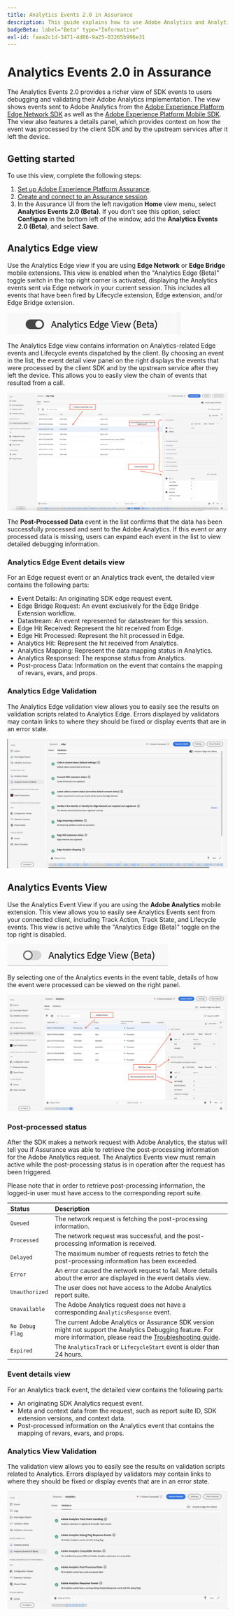 ```yaml
---
title: Analytics Events 2.0 in Assurance
description: This guide explains how to use Adobe Analytics and Analytics Edge view with Adobe Experience Platform Assurance.
badgeBeta: label="Beta" type="Informative"
exl-id: faaa2c1d-3471-4d86-9a25-03265b996e31
---
```

# Analytics Events 2.0 in Assurance

The Analytics Events 2.0 provides a richer view of SDK events to users debugging and validating their Adobe Analytics implementation. The view shows events sent to Adobe Analytics from the [Adobe Experience Platform Edge Network SDK](https://developer.adobe.com/client-sdks/edge/edge-network/) as well as the [Adobe Experience Platform Mobile SDK](https://developer.adobe.com/client-sdks/solution/adobe-analytics/). The view also features a details panel, which provides context on how the event was processed by the client SDK and by the upstream services after it left the device.

## Getting started

To use this view, complete the following steps:

1. [Set up Adobe Experience Platform Assurance](../tutorials/implement-assurance.md).
2. [Create and connect to an Assurance session](../tutorials/using-assurance.md).
3. In the Assurance UI from the left navigation **Home** view menu, select **Analytics Events 2.0 (Beta)**. If you don't see this option, select **Configure** in the bottom left of the window, add the **Analytics Events 2.0 (Beta)**, and select **Save**.

## Analytics Edge view

Use the Analytics Edge view if you are using **Edge Network** or **Edge Bridge** mobile extensions. This view is enabled when the "Analytics Edge (Beta)" toggle switch in the top right corner is activated, displaying the Analytics events sent via Edge network in your current session. This includes all events that have been fired by Lifecycle extension, Edge extension, and/or Edge Bridge extension.

![An image that shows toggle which switched to Analytics Edge View.](./images/adobe-analytics-edge/edge-analytics-view-toggle.png)

The Analytics Edge view contains information on Analytics-related Edge events and Lifecycle events dispatched by the client. By choosing an event in the list, the event detail view panel on the right displays the events that were processed by the client SDK and by the upstream service after they left the device. This allows you to easily view the chain of events that resulted from a call.

![An image demonstrating different components in the Analytics Edge View for the Edge Bridge scenario.](./images/adobe-analytics-edge/edgebridge-analytics-events.png)

The **Post-Processed Data** event in the list confirms that the data has been successfully processed and sent to the Adobe Analytics. If this event or any processed data is missing, users can expand each event in the list to view detailed debugging information.

### Analytics Edge Event details view

For an Edge request event or an Analytics track event, the detailed view contains the following parts:

* Event Details: An originating SDK edge request event.
* Edge Bridge Request: An event exclusively for the Edge Bridge Extension workflow.
* Datastream: An event represented for datastream for this session.
* Edge Hit Received: Represent the hit received from Edge.
* Edge Hit Processed: Represent the hit processed in Edge.
* Analytics Hit: Represent the hit received from Analytics.
* Analytics Mapping: Represent the data mapping status in Analytics.
* Analytics Responsed: The response status from Analytics. 
* Post-process Data: Information on the event that contains the mapping of revars, evars, and props.

### Analytics Edge Validation

The Analytics Edge validation view allows you to easily see the results on validation scripts related to Analytics Edge. Errors displayed by validators may contain links to where they should be fixed or display events that are in an error state.

![An image that shows the validators tab in the Analytics Edge view.](./images/adobe-analytics-edge/edge-analytics-validation-view.png)

## Analytics Events View

Use the Analytics Event View if you are using the **Adobe Analytics** mobile extension. This view allows you to easily see Analytics Events sent from your connected client, including Track Action, Track State, and Lifecycle events. This view is active while the "Analytics Edge (Beta)" toggle on the top right is disabled.

![An image that shows toggle which switched to Analytics View.](./images/adobe-analytics-edge/direct-analytics-view-toggle-button.png)

By selecting one of the Analytics events in the event table, details of how the event were processed can be viewed on the right panel.

![An image demonstrating different components in the Analytics Events View.](./images/adobe-analytics-edge/analytics-events.png)

### Post-processed status

After the SDK makes a network request with Adobe Analytics, the status will tell you if Assurance was able to retrieve the post-processing information for the Adobe Analytics request. The Analytics Events view must remain active while the post-processing status is in operation after the request has been triggered.

Please note that in order to retrieve post-processing information, the logged-in user must have access to the corresponding report suite.

| Status | Description |
| :----- | :---------- |
| `Queued` | The network request is fetching the post-processing information. |
| `Processed` | The network request was successful, and the post-processing information is received. |
| `Delayed` | The maximum number of requests retries to fetch the post-processing information has been exceeded. |
| `Error` | An error caused the network request to fail. More details about the error are displayed in the event details view. |
| `Unauthorized` | The user does not have access to the Adobe Analytics report suite. |
| `Unavailable` | The Adobe Analytics request does not have a corresponding `AnalyticsResponse` event. |
| `No Debug Flag` | The current Adobe Analytics or Assurance SDK version might not support the Analytics Debugging feature. For more information, please read the [Troubleshooting guide](../troubleshooting.md). |
| `Expired` | The `AnalyticsTrack` or `LifecycleStart` event is older than 24 hours. |

### Event details view

For an Analytics track event, the detailed view contains the following parts:

* An originating SDK Analytics request event.
* Meta and context data from the request, such as report suite ID, SDK extension versions, and context data.
* Post-processed information on the Analytics event that contains the mapping of revars, evars, and props.

### Analytics View Validation

The validation view allows you to easily see the results on validation scripts related to Analytics. Errors displayed by validators may contain links to where they should be fixed or display events that are in an error state.

![An image that shows the validators tab in the Analytics view.](./images/adobe-analytics-edge/analytics-validation-view.png)